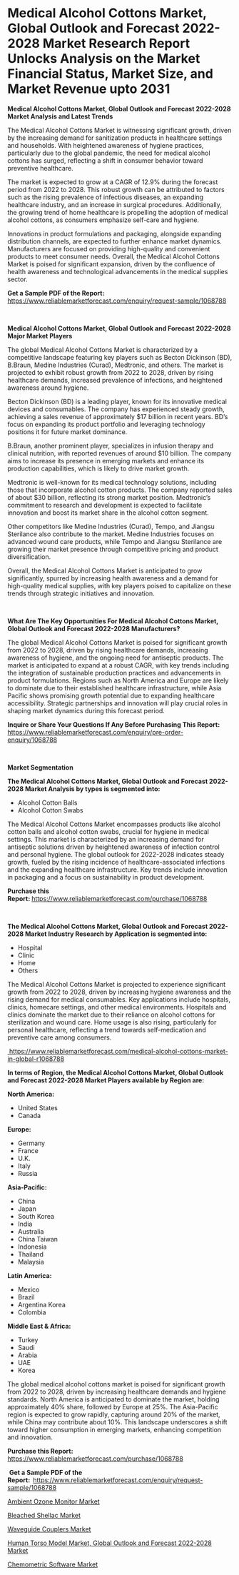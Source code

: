 <p><h1>Medical Alcohol Cottons Market, Global Outlook and Forecast 2022-2028 Market Research Report Unlocks Analysis on the Market Financial Status, Market Size, and Market Revenue upto 2031</h1></p><p><strong>Medical Alcohol Cottons Market, Global Outlook and Forecast 2022-2028 Market Analysis and Latest Trends</strong></p>
<p><p>The Medical Alcohol Cottons Market is witnessing significant growth, driven by the increasing demand for sanitization products in healthcare settings and households. With heightened awareness of hygiene practices, particularly due to the global pandemic, the need for medical alcohol cottons has surged, reflecting a shift in consumer behavior toward preventive healthcare.</p><p>The market is expected to grow at a CAGR of 12.9% during the forecast period from 2022 to 2028. This robust growth can be attributed to factors such as the rising prevalence of infectious diseases, an expanding healthcare industry, and an increase in surgical procedures. Additionally, the growing trend of home healthcare is propelling the adoption of medical alcohol cottons, as consumers emphasize self-care and hygiene.</p><p>Innovations in product formulations and packaging, alongside expanding distribution channels, are expected to further enhance market dynamics. Manufacturers are focused on providing high-quality and convenient products to meet consumer needs. Overall, the Medical Alcohol Cottons Market is poised for significant expansion, driven by the confluence of health awareness and technological advancements in the medical supplies sector.</p></p>
<p><strong>Get a Sample PDF of the Report:&nbsp;</strong> <a href="https://www.reliablemarketforecast.com/enquiry/request-sample/1068788">https://www.reliablemarketforecast.com/enquiry/request-sample/1068788</a></p>
<p>&nbsp;</p>
<p><strong>Medical Alcohol Cottons Market, Global Outlook and Forecast 2022-2028 Major Market Players</strong></p>
<p><p>The global Medical Alcohol Cottons Market is characterized by a competitive landscape featuring key players such as Becton Dickinson (BD), B.Braun, Medine Industries (Curad), Medtronic, and others. The market is projected to exhibit robust growth from 2022 to 2028, driven by rising healthcare demands, increased prevalence of infections, and heightened awareness around hygiene.</p><p>Becton Dickinson (BD) is a leading player, known for its innovative medical devices and consumables. The company has experienced steady growth, achieving a sales revenue of approximately $17 billion in recent years. BD’s focus on expanding its product portfolio and leveraging technology positions it for future market dominance.</p><p>B.Braun, another prominent player, specializes in infusion therapy and clinical nutrition, with reported revenues of around $10 billion. The company aims to increase its presence in emerging markets and enhance its production capabilities, which is likely to drive market growth.</p><p>Medtronic is well-known for its medical technology solutions, including those that incorporate alcohol cotton products. The company reported sales of about $30 billion, reflecting its strong market position. Medtronic’s commitment to research and development is expected to facilitate innovation and boost its market share in the alcohol cotton segment.</p><p>Other competitors like Medine Industries (Curad), Tempo, and Jiangsu Sterilance also contribute to the market. Medine Industries focuses on advanced wound care products, while Tempo and Jiangsu Sterilance are growing their market presence through competitive pricing and product diversification.</p><p>Overall, the Medical Alcohol Cottons Market is anticipated to grow significantly, spurred by increasing health awareness and a demand for high-quality medical supplies, with key players poised to capitalize on these trends through strategic initiatives and innovation.</p></p>
<p>&nbsp;</p>
<p><strong>What Are The Key Opportunities For Medical Alcohol Cottons Market, Global Outlook and Forecast 2022-2028 Manufacturers?</strong></p>
<p><p>The global Medical Alcohol Cottons Market is poised for significant growth from 2022 to 2028, driven by rising healthcare demands, increasing awareness of hygiene, and the ongoing need for antiseptic products. The market is anticipated to expand at a robust CAGR, with key trends including the integration of sustainable production practices and advancements in product formulations. Regions such as North America and Europe are likely to dominate due to their established healthcare infrastructure, while Asia Pacific shows promising growth potential due to expanding healthcare accessibility. Strategic partnerships and innovation will play crucial roles in shaping market dynamics during this forecast period.</p></p>
<p><strong>Inquire or Share Your Questions If Any Before Purchasing This Report:</strong> <a href="https://www.reliablemarketforecast.com/enquiry/pre-order-enquiry/1068788">https://www.reliablemarketforecast.com/enquiry/pre-order-enquiry/1068788</a></p>
<p>&nbsp;</p>
<p><strong>Market Segmentation</strong></p>
<p><strong>The Medical Alcohol Cottons Market, Global Outlook and Forecast 2022-2028 Market Analysis by types is segmented into:</strong></p>
<p><ul><li>Alcohol Cotton Balls</li><li>Alcohol Cotton Swabs</li></ul></p>
<p><p>The Medical Alcohol Cottons Market encompasses products like alcohol cotton balls and alcohol cotton swabs, crucial for hygiene in medical settings. This market is characterized by an increasing demand for antiseptic solutions driven by heightened awareness of infection control and personal hygiene. The global outlook for 2022-2028 indicates steady growth, fueled by the rising incidence of healthcare-associated infections and the expanding healthcare infrastructure. Key trends include innovation in packaging and a focus on sustainability in product development.</p></p>
<p><strong>Purchase this Report:&nbsp;</strong><a href="https://www.reliablemarketforecast.com/purchase/1068788">https://www.reliablemarketforecast.com/purchase/1068788</a></p>
<p>&nbsp;</p>
<p><strong>The Medical Alcohol Cottons Market, Global Outlook and Forecast 2022-2028 Market Industry Research by Application is segmented into:</strong></p>
<p><ul><li>Hospital</li><li>Clinic</li><li>Home</li><li>Others</li></ul></p>
<p><p>The Medical Alcohol Cottons Market is projected to experience significant growth from 2022 to 2028, driven by increasing hygiene awareness and the rising demand for medical consumables. Key applications include hospitals, clinics, homecare settings, and other medical environments. Hospitals and clinics dominate the market due to their reliance on alcohol cottons for sterilization and wound care. Home usage is also rising, particularly for personal healthcare, reflecting a trend towards self-medication and preventive care among consumers.</p></p>
<p><a href="https://www.reliablemarketforecast.com/medical-alcohol-cottons-market-in-global-r1068788">&nbsp;https://www.reliablemarketforecast.com/medical-alcohol-cottons-market-in-global-r1068788</a></p>
<p><strong>In terms of Region, the Medical Alcohol Cottons Market, Global Outlook and Forecast 2022-2028 Market Players available by Region are:</strong></p>
<p>
    <p> <strong> North America: </strong>
        <ul>
            <li>United States</li>
            <li>Canada</li>
        </ul>
        </p> 
    <p> <strong> Europe: </strong>
        <ul>
            <li>Germany</li>
            <li>France</li>
            <li>U.K.</li>
            <li>Italy</li>
            <li>Russia</li>
        </ul>
        </p> 
    <p> <strong> Asia-Pacific: </strong>
        <ul>
            <li>China</li>
            <li>Japan</li>
            <li>South Korea</li>
            <li>India</li>
            <li>Australia</li>
            <li>China Taiwan</li>
            <li>Indonesia</li>
            <li>Thailand</li>
            <li>Malaysia</li>
        </ul>
        </p> 
    <p> <strong> Latin America: </strong>
        <ul>
            <li>Mexico</li>
            <li>Brazil</li>
            <li>Argentina Korea</li>
            <li>Colombia</li>
        </ul>
        </p> 
    <p> <strong> Middle East & Africa: </strong>
        <ul>
            <li>Turkey</li>
            <li>Saudi</li>
            <li>Arabia</li>
            <li>UAE</li>
            <li>Korea</li>
        </ul>
    </p>
    </p>
<p><p>The global medical alcohol cottons market is poised for significant growth from 2022 to 2028, driven by increasing healthcare demands and hygiene standards. North America is anticipated to dominate the market, holding approximately 40% share, followed by Europe at 25%. The Asia-Pacific region is expected to grow rapidly, capturing around 20% of the market, while China may contribute about 10%. This landscape underscores a shift toward higher consumption in emerging markets, enhancing competition and innovation.</p></p>
<p><strong>Purchase this Report: </strong><a href="https://www.reliablemarketforecast.com/purchase/1068788">https://www.reliablemarketforecast.com/purchase/1068788</a></p>
<p>&nbsp;<strong>Get a Sample PDF of the Report:&nbsp;&nbsp;</strong><a href="https://www.reliablemarketforecast.com/enquiry/request-sample/1068788">https://www.reliablemarketforecast.com/enquiry/request-sample/1068788</a></p>
<p><strong></strong></p>
<p><p><a href="https://medium.com/@duron7928/in-the-ambient-ozone-monitor-market-the-main-focus-is-on-keeping-costs-low-and-getting-the-most-e0f095297a2d?postPublishedType=initial">Ambient Ozone Monitor Market</a></p><p><a href="https://issuu.com/reportprime-2/docs/bleached-shellac-market-size-2030.p_3640e452b2d50c">Bleached Shellac Market</a></p><p><a href="https://www.linkedin.com/pulse/waveguide-couplers-market-evolution-global-trends-regional-dynamics-59o1c?trackingId=bYtdaJ3ESbm4mH4i5bDtYw%3D%3D">Waveguide Couplers Market</a></p><p><a href="https://github.com/ChiragRP21/Market-Research-Report-List-6/blob/main/human-torso-model-market-global-outlook-and-forecast-2022-2028-market.md">Human Torso Model Market, Global Outlook and Forecast 2022-2028 Market</a></p><p><a href="https://www.linkedin.com/pulse/chemometric-software-market-size-growth-trends-statistics-ocz0f?trackingId=1ag1Vg6QTaSYSV%2FU5kWeEg%3D%3D">Chemometric Software Market</a></p></p>